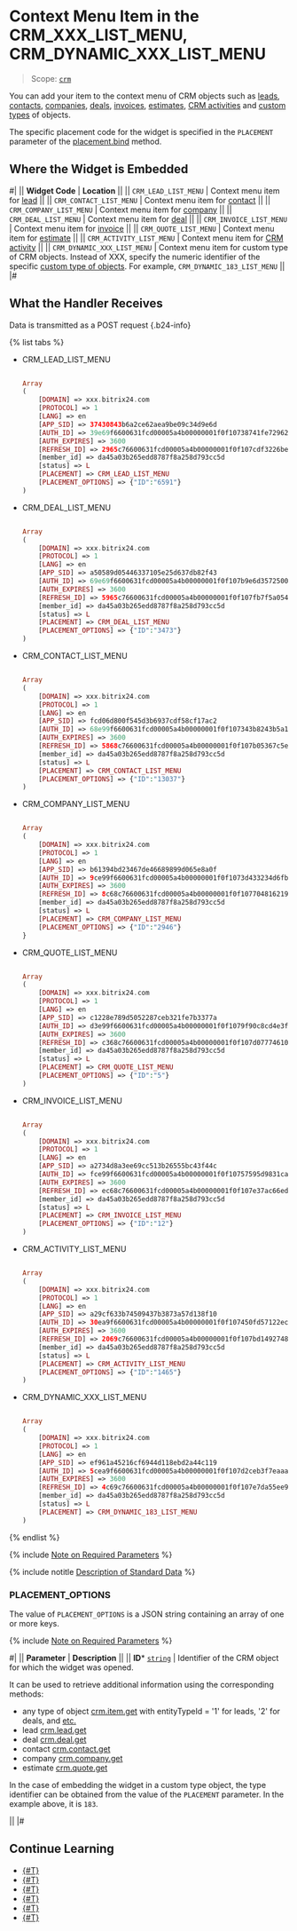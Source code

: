 # Context Menu Item in the CRM_XXX_LIST_MENU, CRM_DYNAMIC_XXX_LIST_MENU

> Scope: [`crm`](../../scopes/permissions.md)

You can add your item to the context menu of CRM objects such as [leads](../../crm/leads/index.md), [contacts](../../crm/contacts/index.md), [companies](../../crm/companies/index.md), [deals](../../crm/deals/index.md), [invoices](../../crm/outdated/invoice/index.md), [estimates](../../crm/quote/index.md), [CRM activities](../../crm/timeline/activities/index.md) and [custom types](../../crm/universal/index.md) of objects.

The specific placement code for the widget is specified in the `PLACEMENT` parameter of the [placement.bind](../placement-bind.md) method.

## Where the Widget is Embedded

#|
|| **Widget Code** | **Location** ||
|| `CRM_LEAD_LIST_MENU` | Context menu item for [lead](../../crm/leads/index.md) ||
|| `CRM_CONTACT_LIST_MENU` | Context menu item for [contact](../../crm/contacts/index.md) ||
|| `CRM_COMPANY_LIST_MENU` | Context menu item for [company](../../crm/companies/index.md) ||
|| `CRM_DEAL_LIST_MENU` | Context menu item for [deal](../../crm/deals/index.md) ||
|| `CRM_INVOICE_LIST_MENU` | Context menu item for [invoice](../../crm/outdated/invoice/index.md) ||
|| `CRM_QUOTE_LIST_MENU` | Context menu item for [estimate](../../crm/quote/index.md) ||
|| `CRM_ACTIVITY_LIST_MENU` | Context menu item for [CRM activity](../../crm/timeline/activities/index.md) ||
|| `CRM_DYNAMIC_XXX_LIST_MENU` | Context menu item for custom type of CRM objects. Instead of XXX, specify the numeric identifier of the specific [custom type of objects](../../crm/universal/index.md). For example, `CRM_DYNAMIC_183_LIST_MENU` ||
|#

## What the Handler Receives

Data is transmitted as a POST request {.b24-info}

{% list tabs %}

- CRM_LEAD_LIST_MENU

    ```php

    Array
    (
        [DOMAIN] => xxx.bitrix24.com
        [PROTOCOL] => 1
        [LANG] => en
        [APP_SID] => 37430843b6a2ce62aea9be09c34d9e6d
        [AUTH_ID] => 39e69f6600631fcd00005a4b00000001f0f10738741fe7296291110a2e9788a33216cf
        [AUTH_EXPIRES] => 3600
        [REFRESH_ID] => 2965c76600631fcd00005a4b00000001f0f107cdf3226bebc47f89d1b0f15608e44b14
        [member_id] => da45a03b265edd8787f8a258d793cc5d
        [status] => L
        [PLACEMENT] => CRM_LEAD_LIST_MENU
        [PLACEMENT_OPTIONS] => {"ID":"6591"}
    )

    ```

- CRM_DEAL_LIST_MENU

    ```php

    Array
    (
        [DOMAIN] => xxx.bitrix24.com
        [PROTOCOL] => 1
        [LANG] => en
        [APP_SID] => a50589d05446337105e25d637db82f43
        [AUTH_ID] => 69e69f6600631fcd00005a4b00000001f0f107b9e6d35725003c1524f001562c374275
        [AUTH_EXPIRES] => 3600
        [REFRESH_ID] => 5965c76600631fcd00005a4b00000001f0f107fb7f5a0542d97a9f3a31c73bbfde48e2
        [member_id] => da45a03b265edd8787f8a258d793cc5d
        [status] => L
        [PLACEMENT] => CRM_DEAL_LIST_MENU
        [PLACEMENT_OPTIONS] => {"ID":"3473"}
    )

    ```

- CRM_CONTACT_LIST_MENU

    ```php

    Array
    (
        [DOMAIN] => xxx.bitrix24.com
        [PROTOCOL] => 1
        [LANG] => en
        [APP_SID] => fcd06d800f545d3b6937cdf58cf17ac2
        [AUTH_ID] => 68e99f6600631fcd00005a4b00000001f0f107343b8243b5a1ad4f168fc8a8d05c182f
        [AUTH_EXPIRES] => 3600
        [REFRESH_ID] => 5868c76600631fcd00005a4b00000001f0f107b05367c5e576376b33d68414e1b04f18
        [member_id] => da45a03b265edd8787f8a258d793cc5d
        [status] => L
        [PLACEMENT] => CRM_CONTACT_LIST_MENU
        [PLACEMENT_OPTIONS] => {"ID":"13037"}
    )

    ```

- CRM_COMPANY_LIST_MENU

    ```php

    Array
    (
        [DOMAIN] => xxx.bitrix24.com
        [PROTOCOL] => 1
        [LANG] => en
        [APP_SID] => b61394bd23467de46689899d065e8a0f
        [AUTH_ID] => 9ce99f6600631fcd00005a4b00000001f0f1073d433234d6fbee7d770aac0b3ba5e23f
        [AUTH_EXPIRES] => 3600
        [REFRESH_ID] => 8c68c76600631fcd00005a4b00000001f0f107704816219d9d7a765a4038ae79f9a3db
        [member_id] => da45a03b265edd8787f8a258d793cc5d
        [status] => L
        [PLACEMENT] => CRM_COMPANY_LIST_MENU
        [PLACEMENT_OPTIONS] => {"ID":"2946"}
    }
    
    ```

- CRM_QUOTE_LIST_MENU

    ```php

    Array
    (
        [DOMAIN] => xxx.bitrix24.com
        [PROTOCOL] => 1
        [LANG] => en
        [APP_SID] => c1228e789d5052287ceb321fe7b3377a
        [AUTH_ID] => d3e99f6600631fcd00005a4b00000001f0f1079f90c8cd4e3f2726ab8ea7a40888c844
        [AUTH_EXPIRES] => 3600
        [REFRESH_ID] => c368c76600631fcd00005a4b00000001f0f107d077746104d8e477278da715f3ea28cf
        [member_id] => da45a03b265edd8787f8a258d793cc5d
        [status] => L
        [PLACEMENT] => CRM_QUOTE_LIST_MENU
        [PLACEMENT_OPTIONS] => {"ID":"5"}
    )
    
    ```

- CRM_INVOICE_LIST_MENU

    ```php

    Array
    (
        [DOMAIN] => xxx.bitrix24.com
        [PROTOCOL] => 1
        [LANG] => en
        [APP_SID] => a2734d8a3ee69cc513b26555bc43f44c
        [AUTH_ID] => fce99f6600631fcd00005a4b00000001f0f10757595d9831ca4f9591c8b5190a12d385
        [AUTH_EXPIRES] => 3600
        [REFRESH_ID] => ec68c76600631fcd00005a4b00000001f0f107e37ac66ed69aaa16cbc75c7a650e61ef
        [member_id] => da45a03b265edd8787f8a258d793cc5d
        [status] => L
        [PLACEMENT] => CRM_INVOICE_LIST_MENU
        [PLACEMENT_OPTIONS] => {"ID":"12"}
    )
    
    ```

- CRM_ACTIVITY_LIST_MENU

    ```php

    Array
    (
        [DOMAIN] => xxx.bitrix24.com
        [PROTOCOL] => 1
        [LANG] => en
        [APP_SID] => a29cf633b74509437b3873a57d138f10
        [AUTH_ID] => 30ea9f6600631fcd00005a4b00000001f0f107450fd57122ecc7d9e58f894b3fb2c57f
        [AUTH_EXPIRES] => 3600
        [REFRESH_ID] => 2069c76600631fcd00005a4b00000001f0f107bd1492748f20b4a006e2a35f9f7c0b6d
        [member_id] => da45a03b265edd8787f8a258d793cc5d
        [status] => L
        [PLACEMENT] => CRM_ACTIVITY_LIST_MENU
        [PLACEMENT_OPTIONS] => {"ID":"1465"}
    )
    
    ```

- CRM_DYNAMIC_XXX_LIST_MENU

    ```php

    Array
    (
        [DOMAIN] => xxx.bitrix24.com
        [PROTOCOL] => 1
        [LANG] => en
        [APP_SID] => ef961a45216cf6944d118ebd2a44c119
        [AUTH_ID] => 5cea9f6600631fcd00005a4b00000001f0f107d2ceb3f7eaaaa5cee8960f2572ab96e4
        [AUTH_EXPIRES] => 3600
        [REFRESH_ID] => 4c69c76600631fcd00005a4b00000001f0f107e7da55ee918fcdeef4bfa02243184591
        [member_id] => da45a03b265edd8787f8a258d793cc5d
        [status] => L
        [PLACEMENT] => CRM_DYNAMIC_183_LIST_MENU
    )
    
    ```

{% endlist %}

{% include [Note on Required Parameters](../../../_includes/required.md) %}

{% include notitle [Description of Standard Data](../_includes/widget_data.md) %}

### PLACEMENT_OPTIONS

The value of `PLACEMENT_OPTIONS` is a JSON string containing an array of one or more keys.

{% include [Note on Required Parameters](../../../_includes/required.md) %}

#|
|| **Parameter** | **Description** ||
|| **ID***
[`string`](../../data-types.md) | Identifier of the CRM object for which the widget was opened.

It can be used to retrieve additional information using the corresponding methods:

- any type of object [crm.item.get](../../crm/universal/crm-item-get.md) with entityTypeId = '1' for leads, '2' for deals, and [etc.](../../crm/data-types.md#object_type)
- lead [crm.lead.get](../../crm/leads/crm-lead-get.md)
- deal [crm.deal.get](../../crm/deals/crm-deal-get.md)
- contact [crm.contact.get](../../crm/contacts/crm-contact-get.md)
- company [crm.company.get](../../crm/companies/crm-company-get.md)
- estimate [crm.quote.get](../../crm/quote/crm-quote-get.md)

In the case of embedding the widget in a custom type object, the type identifier can be obtained from the value of the `PLACEMENT` parameter. In the example above, it is `183`.

||
|#

## Continue Learning

- [{#T}](../placement-bind.md)
- [{#T}](../ui-interaction/index.md)
- [{#T}](../ui-interaction/crm-card.md)
- [{#T}](../../interactivity/index.md)
- [{#T}](../open-application.md)
- [{#T}](../open-path.md)